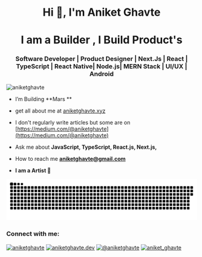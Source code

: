 <h1 align="center">Hi 👋, I'm Aniket Ghavte</h1>
<h1 align="center">I am a Builder , I Build Product's</h1>
<h3 align="center">Software Developer | Product Designer | Next.Js | React | TypeScript | React Native| Node.js| MERN Stack | UI/UX | Android</h3>

<p align="left"> <img src="https://komarev.com/ghpvc/?username=aniketghavte&label=Profile%20views&color=0e75b6&style=flat" alt="aniketghavte" /> </p>

- I’m Building **Mars **

- get all about me at [aniketghavte.xyz](https://aniketghavte.xyz/)

- I don't regularly write articles but some are on [https://medium.com/@aniketghavte](https://medium.com/@aniketghavte)

- Ask me about **JavaScript, TypeScript, React.js, Next.js,**

- How to reach me **aniketghavte@gmail.com**

- **I am a Artist 🎨**

<img src="https://raw.githubusercontent.com/necm1/necm1/output/snake.svg" alt="Snake animation" />


<h3 align="left">Connect with me:</h3>
<p align="left">
<a href="https://linkedin.com/in/aniketghavte" target="blank"><img align="center" src="https://raw.githubusercontent.com/rahuldkjain/github-profile-readme-generator/master/src/images/icons/Social/linked-in-alt.svg" alt="aniketghavte" height="30" width="40" /></a>
<a href="https://instagram.com/aniketghavte.dev" target="blank"><img align="center" src="https://raw.githubusercontent.com/rahuldkjain/github-profile-readme-generator/master/src/images/icons/Social/instagram.svg" alt="aniketghavte.dev" height="30" width="40" /></a>
<a href="https://medium.com/@aniketghavte" target="blank"><img align="center" src="https://raw.githubusercontent.com/rahuldkjain/github-profile-readme-generator/master/src/images/icons/Social/medium.svg" alt="@aniketghavte" height="30" width="40" /></a>
<a href="https://www.leetcode.com/aniket_ghavte" target="blank"><img align="center" src="https://raw.githubusercontent.com/rahuldkjain/github-profile-readme-generator/master/src/images/icons/Social/leet-code.svg" alt="aniket_ghavte" height="30" width="40" /></a>
</p>
